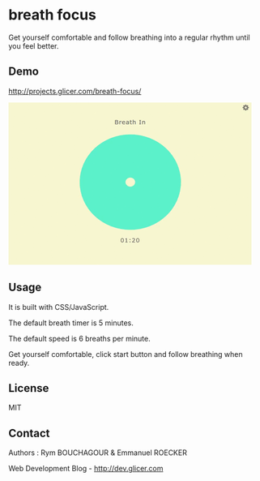 # breath focus

Get yourself comfortable and follow breathing into a regular rhythm until you feel better.

## Demo

http://projects.glicer.com/breath-focus/

![breath-focus](img/breath-focus.gif)

## Usage

It is built with CSS/JavaScript.

The default breath timer is 5 minutes.

The default speed is 6 breaths per minute.

Get yourself comfortable, click start button and follow breathing when ready.

## License 

MIT

## Contact

Authors : Rym BOUCHAGOUR & Emmanuel ROECKER

Web Development Blog - http://dev.glicer.com

